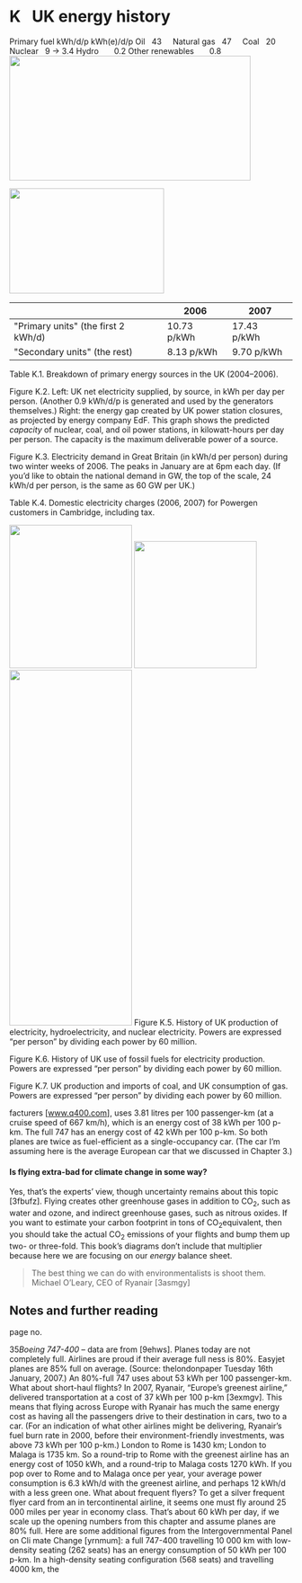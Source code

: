 # K   UK energy history

Primary fuel
kWh/d/p
kWh(e)/d/p
Oil
 
43
 
 
Natural gas
 
47
 
 
Coal
 
20
 
 
Nuclear
 
9
→
3.4
Hydro
 
 
 
0.2
Other renewables
 
 
 
0.8
<img src="figure316.png" width="429" height="222" />

<img src="figure317.png" width="275" height="187" />

|                                     | 2006        | 2007        |
|-------------------------------------|-------------|-------------|
| "Primary units" (the first 2 kWh/d) | 10.73 p/kWh | 17.43 p/kWh |
| "Secondary units" (the rest)        | 8.13 p/kWh  | 9.70 p/kWh  |

<span class="figurenumber">Table K.1.</span> Breakdown of primary energy sources in the UK (2004–2006).

<span class="figurenumber">Figure K.2.</span> Left: UK net electricity supplied, by source, in kWh per day per person. (Another 0.9 kWh/d/p is generated and used by the generators themselves.) Right: the energy gap created by UK power station closures, as projected by energy company EdF. This graph shows the predicted *capacity* of nuclear, coal, and oil power stations, in kilowatt-hours per day per person. The capacity is the maximum deliverable power of a source.

Figure K.3. Electricity demand in Great Britain (in kWh/d per person) during two winter weeks of 2006. The peaks in January are at 6pm each day. (If you’d like to obtain the national demand in GW, the top of the scale, 24 kWh/d per person, is the same as 60 GW per UK.)

Table K.4. Domestic electricity charges (2006, 2007) for Powergen customers in Cambridge, including tax.

<img src="figure318.png" width="218" height="255" /> <img src="figure319.png" width="218" height="226" /> <img src="figure320.png" width="218" height="633" />
<span class="figurenumber">Figure K.5.</span> History of UK production of electricity, hydroelectricity, and nuclear electricity. Powers are expressed “per person” by dividing each power by 60 million.

<span class="figurenumber">Figure K.6.</span> History of UK use of fossil fuels for electricity production. Powers are expressed “per person” by dividing each power by 60 million.

<span class="figurenumber">Figure K.7.</span> UK production and imports of coal, and UK consumption of gas. Powers are expressed “per person” by dividing each power by 60 million.

facturers \[<span class="websitetitle">www.q400.com</span>\], uses 3.81 litres per 100 passenger-km (at a cruise speed of 667 km/h), which is an energy cost of <span class="mauve">38 kWh per 100 p-km</span>. The full 747 has an energy cost of <span class="mauve">42 kWh per 100 p-km</span>. So both planes are twice as fuel-efficient as a single-occupancy car. (The car I’m assuming here is the average European car that we discussed in Chapter 3.)

#### Is flying extra-bad for climate change in some way?

Yes, that’s the experts’ view, though uncertainty remains about this topic \[<span class="websitetitle">3fbufz</span>\]. Flying creates other greenhouse gases in addition to CO<sub>2</sub>, such as water and ozone, and indirect greenhouse gases, such as nitrous oxides. If you want to estimate your carbon footprint in tons of CO<sub>2</sub>equivalent, then you should take the actual CO<sub>2</sub> emissions of your flights and bump them up two- or three-fold. This book’s diagrams don’t include that multiplier because here we are focusing on our *energy* balance sheet.

> The best thing we can do with environmentalists is shoot them. Michael O’Leary, CEO of Ryanair \[<span class="tinylink">3asmgy</span>\]

## Notes and further reading

page no.

<span class="mark">35</span>*Boeing 747-400* – data are from \[<span class="tinylink">9ehws</span>\]. Planes today are not completely full. Airlines are proud if their average full­ ness is 80%. Easyjet planes are 85% full on average. (Source: <span class="websitetitle">thelondonpaper</span> Tuesday 16th January, 2007.) An 80%-full 747 uses about 53 kWh per 100 passenger-km. What about short-haul flights? In 2007, Ryanair, “Europe’s greenest airline,” delivered transportation at a cost of <span class="darkred">37 kWh per 100 p-km</span> \[<span class="tinylink">3exmgv</span>\]. This means that flying across Europe with Ryanair has much the same energy cost as having all the passengers drive to their destination in cars, two to a car. (For an indication of what other airlines might be delivering, Ryanair’s fuel burn rate in 2000, before their environment-friendly investments, was above <span class="darkred">73 kWh per 100 p-km</span>.) London to Rome is 1430 km; London to Malaga is 1735 km. So a round-trip to Rome with the greenest airline has an energy cost of 1050 kWh, and a round-trip to Malaga costs 1270 kWh. If you pop over to Rome and to Malaga once per year, your average power consumption is 6.3 kWh/d with the greenest airline, and perhaps 12 kWh/d with a less green one. What about frequent flyers? To get a silver frequent flyer card from an in­ tercontinental airline, it seems one must fly around 25 000 miles per year in economy class. That’s about 60 kWh per day, if we scale up the opening numbers from this chapter and assume planes are 80% full. Here are some additional figures from the Intergovernmental Panel on Cli­ mate Change \[<span class="tinylink">yrnmum</span>\]: a full 747-400 travelling 10 000 km with low-density seating (262 seats) has an energy consumption of <span class="darkred">50 kWh per 100 p-km</span>. In a high-density seating configuration (568 seats) and travelling 4000 km, the


